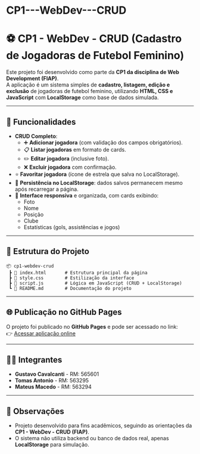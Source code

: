 # CP1---WebDev---CRUD

# ⚽ CP1 - WebDev - CRUD (Cadastro de Jogadoras de Futebol Feminino)

Este projeto foi desenvolvido como parte da **CP1 da disciplina de Web Development (FIAP)**.  
A aplicação é um sistema simples de **cadastro, listagem, edição e exclusão** de jogadoras de futebol feminino, utilizando **HTML, CSS e JavaScript** com **LocalStorage** como base de dados simulada.

---

## 🚀 Funcionalidades

- **CRUD Completo**:
  - ➕ **Adicionar jogadora** (com validação dos campos obrigatórios).
  - 📋 **Listar jogadoras** em formato de cards.
  - ✏️ **Editar jogadora** (inclusive foto).
  - ❌ **Excluir jogadora** com confirmação.
- ⭐ **Favoritar jogadora** (ícone de estrela que salva no LocalStorage).
- 💾 **Persistência no LocalStorage**: dados salvos permanecem mesmo após recarregar a página.
- 🎨 **Interface responsiva** e organizada, com cards exibindo:
  - Foto
  - Nome
  - Posição
  - Clube
  - Estatísticas (gols, assistências e jogos)

---

## 📂 Estrutura do Projeto

```
📦 cp1-webdev-crud
 ┣ 📜 index.html       # Estrutura principal da página
 ┣ 📜 style.css        # Estilização da interface
 ┣ 📜 script.js        # Lógica em JavaScript (CRUD + LocalStorage)
 ┗ 📜 README.md        # Documentação do projeto
```
---

## 🌐 Publicação no GitHub Pages

O projeto foi publicado no **GitHub Pages** e pode ser acessado no link:  
👉 [Acessar aplicação online](https://seu-usuario.github.io/cp1-webdev-crud)

---

## 👨‍💻 Integrantes

- **Gustavo Cavalcanti** - RM: 565601  
- **Tomas Antonio** - RM: 563295  
- **Mateus Macedo** - RM: 563294  

---

## 📌 Observações

- Projeto desenvolvido para fins acadêmicos, seguindo as orientações da **CP1 - WebDev - CRUD (FIAP)**.  
- O sistema não utiliza backend ou banco de dados real, apenas **LocalStorage** para simulação.
